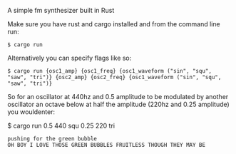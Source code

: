 A simple fm synthesizer built in Rust

Make sure you have rust and cargo installed and from the command line run:
```
$ cargo run

```
Alternatively you can specify flags like so:

```
$ cargo run {osc1_amp} {osc1_freq} {osc1_waveform ("sin", "squ", "saw", "tri")} {osc2_amp} {osc2_freq} {osc1_waveform ("sin", "squ", "saw", "tri")}
```

So for an oscillator at 440hz and 0.5 amplitude to be modulated by another oscillator an octave below at half the amplitude (220hz and 0.25 amplitude) you wouldenter:

$ cargo run 0.5 440 squ 0.25 220 tri
```
pushing for the green bubble
OH BOY I LOVE THOSE GREEN BUBBLES FRUITLESS THOUGH THEY MAY BE
